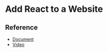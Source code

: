 # Add React to a Website

## Reference
* [Document](https://reactjs.org/docs/add-react-to-a-website.html)
* [Video](https://www.youtube.com/watch?v=jWUlvAv0LOA)
